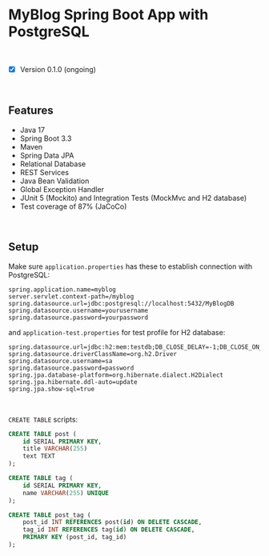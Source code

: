 # MyBlog Spring Boot App with PostgreSQL
<br>

- [x] Version 0.1.0 (ongoing)
<br>

## Features

- Java 17
- Spring Boot 3.3
- Maven
- Spring Data JPA
- Relational Database
- REST Services
- Java Bean Validation
- Global Exception Handler
- JUnit 5 (Mockito) and Integration Tests (MockMvc and H2 database)
- Test coverage of 87% (JaCoCo)

<br>

## Setup

Make sure `application.properties` has these to establish connection with PostgreSQL:
```properties
spring.application.name=myblog
server.servlet.context-path=/myblog
spring.datasource.url=jdbc:postgresql://localhost:5432/MyBlogDB
spring.datasource.username=yourusername
spring.datasource.password=yourpassword
```
and `application-test.properties` for test profile for H2 database:
```properties
spring.datasource.url=jdbc:h2:mem:testdb;DB_CLOSE_DELAY=-1;DB_CLOSE_ON_EXIT=FALSE
spring.datasource.driverClassName=org.h2.Driver
spring.datasource.username=sa
spring.datasource.password=password
spring.jpa.database-platform=org.hibernate.dialect.H2Dialect
spring.jpa.hibernate.ddl-auto=update
spring.jpa.show-sql=true
```

<br>

`CREATE TABLE` scripts:

```sql
CREATE TABLE post (
    id SERIAL PRIMARY KEY,
    title VARCHAR(255)
    text TEXT
);

CREATE TABLE tag (
    id SERIAL PRIMARY KEY,
    name VARCHAR(255) UNIQUE
);

CREATE TABLE post_tag (
    post_id INT REFERENCES post(id) ON DELETE CASCADE,
    tag_id INT REFERENCES tag(id) ON DELETE CASCADE,
    PRIMARY KEY (post_id, tag_id)
);
```

